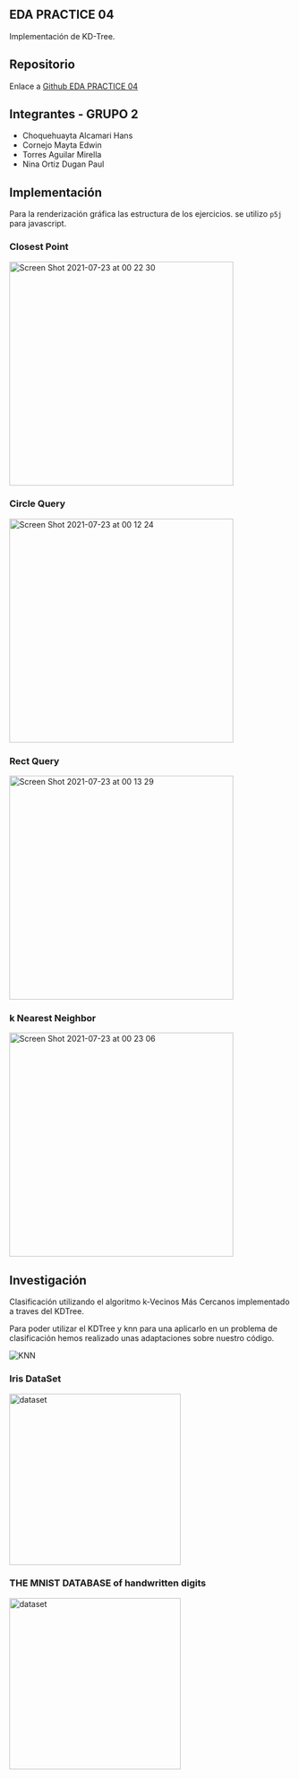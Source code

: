 ## EDA PRACTICE 04
Implementación de KD-Tree.

## Repositorio

Enlace a [Github EDA PRACTICE 04](https://github.com/EdCornejo/eda-practice04)

## Integrantes - GRUPO 2
- Choquehuayta Alcamari Hans
- Cornejo Mayta Edwin
- Torres Aguilar Mirella
- Nina Ortiz Dugan Paul

## Implementación
Para la renderización gráfica las estructura de los ejercicios.
se utilizo `p5j` para javascript.

### Closest Point
<img width="400" alt="Screen Shot 2021-07-23 at 00 22 30" src="https://user-images.githubusercontent.com/85813554/126740546-e1f252d4-9325-46d3-82d0-4687a2b9ec31.png">


### Circle Query
<img width="400" alt="Screen Shot 2021-07-23 at 00 12 24" src="https://user-images.githubusercontent.com/85813554/126740334-f6ebdad8-017f-44eb-b96d-60b8aa8aba8c.png">


### Rect Query
<img width="400" alt="Screen Shot 2021-07-23 at 00 13 29" src="https://user-images.githubusercontent.com/85813554/126740364-bd95428c-f3c6-4aa6-83c8-8be08dc588fe.png">

### k Nearest Neighbor
<img width="400" alt="Screen Shot 2021-07-23 at 00 23 06" src="https://user-images.githubusercontent.com/85813554/126740565-b952be0c-1b38-49ad-8b39-c03c0f94833b.png">


## Investigación

Clasificación utilizando el algoritmo k-Vecinos Más Cercanos implementado a traves del KDTree.

Para poder utilizar el KDTree y knn para una aplicarlo en un problema de clasificación hemos realizado unas adaptaciones sobre nuestro código.

![KNN](https://user-images.githubusercontent.com/85813554/126741136-c93531b7-7089-4cc9-a035-11fb36a9b6f8.png)

### Iris DataSet

<img width="306" alt="dataset" src="https://user-images.githubusercontent.com/85813554/126740801-8d3db025-1ac1-40f3-a8bc-c2a59fa88269.png">


### THE MNIST DATABASE of handwritten digits
<img width="306" alt="dataset" src="https://user-images.githubusercontent.com/85813554/126740725-24e0d367-94df-4e95-9e51-6a90a5b7a80c.png">







